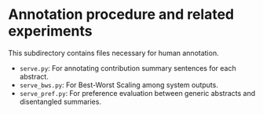 # Annotation procedure and related experiments

This subdirectory contains files necessary for human annotation.

* `serve.py`: For annotating contribution summary sentences for each abstract.
* `serve_bws.py`: For Best-Worst Scaling among system outputs.
* `serve_pref.py`: For preference evaluation between generic abstracts and disentangled summaries.
